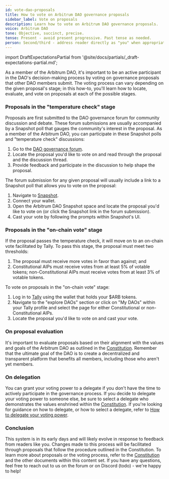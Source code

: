 ```yaml
---
id: vote-dao-proposals
title: How to vote on Arbitrum DAO governance proposals
sidebar_label: Vote on proposals
description: Learn how to vote on Arbitrum DAO governance proposals.
voice: Arbitrum DAO
tone: Objective, succinct, precise.
tense: Present - avoid present progressive. Past tense as needed.
person: Second/third - address reader directly as "you" when appropriate, refer to the DAO as the DAO, not as "we".
---
```


import DraftExpectationsPartial from '@site/docs/partials/_draft-expectations-partial.md'; 

<DraftExpectationsPartial />

As a member of the <a data-quicklook-from='arbitrum-dao'>Arbitrum DAO</a>, it's important to be an active participant in the DAO's decision-making process by voting on governance proposals that other DAO members submit. The voting process can vary depending on the given proposal's stage; in this how-to, you'll learn how to locate, evaluate, and vote on proposals at each of the possible stages.

### Proposals in the "temperature check" stage

Proposals are first submitted to the DAO governance forum for community discussion and debate. These forum submissions are usually accompanied by a Snapshot poll that gauges the community's interest in the proposal. As a member of the Arbitrum DAO, you can participate in these Snapshot polls and "temperature check" discussions:

1. Go to the [DAO governance forum](https://forum.arbitrum.io/).
2. Locate the proposal you'd like to vote on and read through the proposal and the discussion thread.
3. Provide feedback and participate in the discussion to help shape the proposal.

The forum submission for any given proposal will usually include a link to a Snapshot poll that allows you to vote on the proposal:

1. Navigate to [Snapshot](https://snapshot.org/#/).
2. Connect your wallet.
3. Open the Arbitrum DAO Snapshot space and locate the proposal you'd like to vote on (or click the Snapshot link in the forum submission).
4. Cast your vote by following the prompts within Snapshot's UI.

### Proposals in the "on-chain vote" stage

If the proposal passes the temperature check, it will move on to an on-chain vote facilitated by Tally. To pass this stage, the proposal must meet two thresholds:

   1. The proposal must receive more votes in favor than against; and
   2. <a data-quicklook-from='constitutional-aip'>Constitutional AIPs</a> must receive votes from at least 5% of votable tokens; <a data-quicklook-from='nonconstitutional-aip'>non-Constitutional AIPs</a> must receive votes from at least 3% of votable tokens.

To vote on proposals in the "on-chain vote" stage:

1. Log in to [Tally](https://www.tally.xyz/) using the wallet that holds your $ARB tokens.
2. Navigate to the "explore DAOs" section or click on "My DAOs" within your Tally profile and select the page for either Constitutional or non-Constitutional AIPs.
3. Locate the proposal you'd like to vote on and cast your vote.


### On proposal evaluation

It's important to evaluate proposals based on their alignment with the values and goals of the Arbitrum DAO as outlined in the [Constitution](../dao-constitution.md). Remember that the ultimate goal of the DAO is to create a decentralized and transparent platform that benefits all members, including those who aren't yet members.


### On delegation

You can grant your voting power to a <a data-quicklook-from='delegate'>delegate</a> if you don't have the time to actively participate in the governance process. If you decide to delegate your voting power to someone else, be sure to select a delegate who demonstrates the values enshrined within the [Constitution](../dao-constitution). If you're looking for guidance on how to delegate, or how to select a delegate, refer to [How to delegate your voting power](./select-delegate-voting-power).


### Conclusion

This system is in its early days and will likely evolve in response to feedback from readers like you. Changes made to this process will be facilitated through proposals that follow the procedure outlined in the Constitution. To learn more about proposals or the voting process, refer to the [Constitution](../dao-constitution.md) and the other documents within this content set. If you have any questions, feel free to reach out to us on the forum or on Discord (todo) - we're happy to help!
